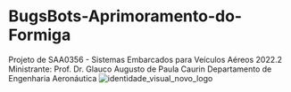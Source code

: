 # BugsBots-Aprimoramento-do-Formiga
Projeto de SAA0356 - Sistemas Embarcados para Veículos Aéreos 2022.2
Ministrante: Prof. Dr. Glauco Augusto de Paula Caurin
Departamento de Engenharia Aeronáutica
![identidade_visual_novo_logo](https://user-images.githubusercontent.com/119769311/207917717-e566a68b-9002-46d3-aecd-d1688ff5fe9e.png)
